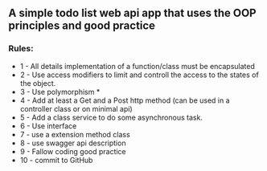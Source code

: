 ## A simple todo list  web api app that uses the OOP principles and good practice
 
### Rules:
 
* 1 - All details implementation of a function/class must be encapsulated
* 2 - Use access modifiers to limit and controll the access to the states of the object.
* 3 - Use polymorphism *
* 4 - Add at least a Get and a Post http method (can be used in a controller class or on minimal api)
* 5 - Add a class service to do some asynchronous  task.
* 6 - Use  interface
* 7 - use a extension method class
* 8 -  use swagger api description
* 9 - Fallow coding  good practice
* 10 - commit to GitHub
